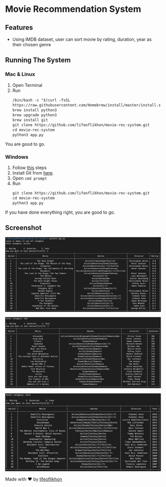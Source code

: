 # Movie Recommendation System

## Features
* Using IMDB dataset, user can sort movie by rating, duration, year as their chosen genre

## Running The System
### Mac & Linux
1. Open Terminal
2. Run 
   ```shell script
   /bin/bash -c "$(curl -fsSL https://raw.githubusercontent.com/Homebrew/install/master/install.sh)"
   brew install python3
   brew upgrade python3
   brew install git
   git clone https://github.com/lifeoflikhon/movie-rec-system.git
   cd movie-rec-system
   python3 app.py
   ```
You are good to go.

### Windows
1. Follow [this](https://installpython3.com/windows/) steps
2. Install Git from [here](https://git-scm.com/download/win).
3. Open ```cmd prompt```
4. Run
   ```shell script
   git clone https://github.com/lifeoflikhon/movie-rec-system.git
   cd movie-rec-system
   python3 app.py
   ```
If you have done everything right, you are good to go.

## Screenshot
![SS](img/ss.png)

![SS](img/ss1.png)

![SS](img/ss2.png)

Made with :heart: by [lifeoflikhon](https://facebook.com/lifeoflikhon)